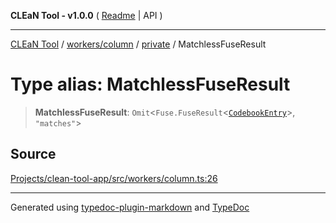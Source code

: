 **CLEaN Tool - v1.0.0** ( [Readme](../../../../README.md) \| API )

***

[CLEaN Tool](../../../../modules.md) / [workers/column](../../README.md) / [private](../README.md) / MatchlessFuseResult

# Type alias: MatchlessFuseResult

> **MatchlessFuseResult**: `Omit`\<`Fuse.FuseResult`\<[`CodebookEntry`](../../type-aliases/CodebookEntry.md)\>, `"matches"`\>

## Source

[Projects/clean-tool-app/src/workers/column.ts:26](https://github.com/yuckyh/clean-tool-app/)

***

Generated using [typedoc-plugin-markdown](https://www.npmjs.com/package/typedoc-plugin-markdown) and [TypeDoc](https://typedoc.org/)
